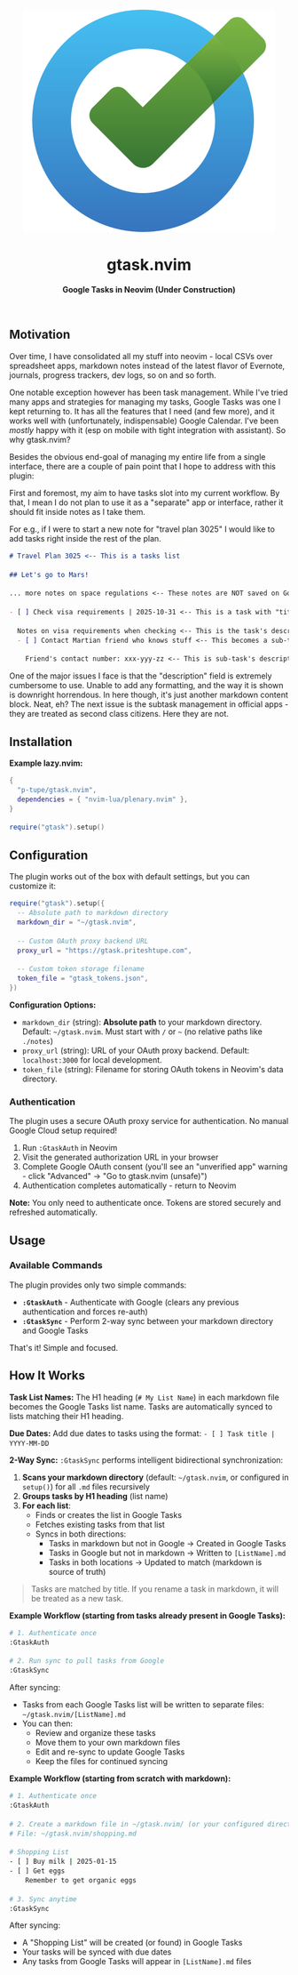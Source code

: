 <br />
<div style="width:100%" align="center"> <img src="./logo.svg" alt="gtask.nvim Image"> </div>
<h1 align="center">gtask.nvim</h1>
<p align="center"><strong>Google Tasks in Neovim (Under Construction)</strong></p>
<br />

## Motivation

Over time, I have consolidated all my stuff into neovim - local CSVs over spreadsheet apps, markdown notes instead of the latest flavor of Evernote, journals, progress trackers, dev logs, so on and so forth.

One notable exception however has been task management. While I've tried many apps and strategies for managing my tasks, Google Tasks was one I kept returning to. It has all the features that I need (and few more), and it works well with (unfortunately, indispensable) Google Calendar. I've been _mostly_ happy with it (esp on mobile with tight integration with assistant). So why gtask.nvim?

Besides the obvious end-goal of managing my entire life from a single interface, there are a couple of pain point that I hope to address with this plugin:

First and foremost, my aim to have tasks slot into my current workflow. By that, I mean I do not plan to use it as a "separate" app or interface, rather it should fit inside notes as I take them.

For e.g., if I were to start a new note for "travel plan 3025" I would like to add tasks right inside the rest of the plan.

```markdown
# Travel Plan 3025 <-- This is a tasks list

## Let's go to Mars!

... more notes on space regulations <-- These notes are NOT saved on Google

- [ ] Check visa requirements | 2025-10-31 <-- This is a task with "title" | "due date"

  Notes on visa requirements when checking <-- This is the task's description
  - [ ] Contact Martian friend who knows stuff <-- This becomes a sub-task

    Friend's contact number: xxx-yyy-zz <-- This is sub-task's description (note the spacing)
```

One of the major issues I face is that the "description" field is extremely cumbersome to use. Unable to add any formatting, and the way it is shown is downright horrendous. In here though, it's just another markdown content block. Neat, eh? The next issue is the subtask management in official apps - they are treated as second class citizens. Here they are not.

## Installation

**Example lazy.nvim:**

```lua
{
  "p-tupe/gtask.nvim",
  dependencies = { "nvim-lua/plenary.nvim" },
}

require("gtask").setup()
```

## Configuration

The plugin works out of the box with default settings, but you can customize it:

```lua
require("gtask").setup({
  -- Absolute path to markdown directory
  markdown_dir = "~/gtask.nvim",

  -- Custom OAuth proxy backend URL
  proxy_url = "https://gtask.priteshtupe.com",

  -- Custom token storage filename
  token_file = "gtask_tokens.json",
})
```

**Configuration Options:**

- `markdown_dir` (string): **Absolute path** to your markdown directory. Default: `~/gtask.nvim`. Must start with `/` or `~` (no relative paths like `./notes`)
- `proxy_url` (string): URL of your OAuth proxy backend. Default: `localhost:3000` for local development.
- `token_file` (string): Filename for storing OAuth tokens in Neovim's data directory.

### Authentication

The plugin uses a secure OAuth proxy service for authentication. No manual Google Cloud setup required!

1. Run `:GtaskAuth` in Neovim
2. Visit the generated authorization URL in your browser
3. Complete Google OAuth consent (you'll see an "unverified app" warning - click "Advanced" → "Go to gtask.nvim (unsafe)")
4. Authentication completes automatically - return to Neovim

**Note:** You only need to authenticate once. Tokens are stored securely and refreshed automatically.

## Usage

### Available Commands

The plugin provides only two simple commands:

- **`:GtaskAuth`** - Authenticate with Google (clears any previous authentication and forces re-auth)
- **`:GtaskSync`** - Perform 2-way sync between your markdown directory and Google Tasks

That's it! Simple and focused.

## How It Works

**Task List Names:** The H1 heading (`# My List Name`) in each markdown file becomes the Google Tasks list name. Tasks are automatically synced to lists matching their H1 heading.

**Due Dates:** Add due dates to tasks using the format: `- [ ] Task title | YYYY-MM-DD`

**2-Way Sync:** `:GtaskSync` performs intelligent bidirectional synchronization:

1. **Scans your markdown directory** (default: `~/gtask.nvim`, or configured in `setup()`) for all `.md` files recursively
2. **Groups tasks by H1 heading** (list name)
3. **For each list**:
   - Finds or creates the list in Google Tasks
   - Fetches existing tasks from that list
   - Syncs in both directions:
     - Tasks in markdown but not in Google → Created in Google Tasks
     - Tasks in Google but not in markdown → Written to `[ListName].md`
     - Tasks in both locations → Updated to match (markdown is source of truth)

> Tasks are matched by title. If you rename a task in markdown, it will be treated as a new task.

**Example Workflow (starting from tasks already present in Google Tasks):**

```bash
# 1. Authenticate once
:GtaskAuth

# 2. Run sync to pull tasks from Google
:GtaskSync
```

After syncing:

- Tasks from each Google Tasks list will be written to separate files: `~/gtask.nvim/[ListName].md`
- You can then:
  - Review and organize these tasks
  - Move them to your own markdown files
  - Edit and re-sync to update Google Tasks
  - Keep the files for continued syncing

**Example Workflow (starting from scratch with markdown):**

```bash
# 1. Authenticate once
:GtaskAuth

# 2. Create a markdown file in ~/gtask.nvim/ (or your configured directory)
# File: ~/gtask.nvim/shopping.md

# Shopping List
- [ ] Buy milk | 2025-01-15
- [ ] Get eggs
    Remember to get organic eggs

# 3. Sync anytime
:GtaskSync
```

After syncing:

- A "Shopping List" will be created (or found) in Google Tasks
- Your tasks will be synced with due dates
- Any tasks from Google Tasks will appear in `[ListName].md` files
